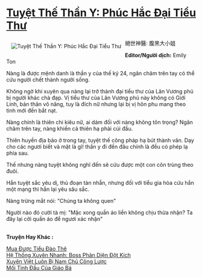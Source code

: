 <a href="https://utruyen.com/tuyet-the-than-y-phuc-hac-dai-tieu-thu/16315/" title="Tuyệt Thế Thần Y: Phúc Hắc Đại Tiểu Thư"><h1>Tuyệt Thế Thần Y: Phúc Hắc Đại Tiểu Thư</h1></a><div style="display:table"><img align="right" style="float: left; padding: 10px;" src="https://utruyen.com/images/story/200x260/tuyet-the-than-y-phuc-hac-dai-tieu-thu.jpg" alt="Tuyệt Thế Thần Y: Phúc Hắc Đại Tiểu Thư">絕世神醫: 腹黑大小姐<p></p><b>Editor/Người dịch:</b> Emily Ton<p></p>Nàng là được mệnh danh là thần y của thế kỷ 24, ngân châm trên tay có thể cứu người chết thành người sống.<p></p>Không ngờ khi xuyên qua nàng lại trở thành đại tiểu thư của Lân Vương phủ bị người khác chà đạp. Vị tiểu thư của Lân Vương phủ này không có Giới Linh, bản thân vô năng, tuy là đích nữ nhưng lại bị vị hôn phu mang theo tình mới đến bắt nạt.<p></p>Nàng chính là thiên chi kiêu nữ, ai dám đối với nàng không tôn trọng? Ngân châm trên tay, nàng khiến cả thiên hạ phải cúi đầu.<p></p>Thiên huyền địa bảo ở trong tay, tuyệt thế công pháp hạ bút thành văn. Dạy cho các ngươi biết vả mặt là gì! thần y đi đến đâu chính là đều có phép lạ phía sau.<p></p>Thế nhưng nàng tuyệt không nghĩ đến sẽ cứu được một con côn trùng theo đuôi.<p></p>Hắn tuyệt sắc yêu dị, thủ đoạn tàn nhẫn, nhưng đối với tiểu gia hỏa cứu hắn một mạng thì hắn lại yêu sâu sắc. <p></p>Nàng trừng mắt nói: "Chúng ta không quen"<p></p>Người nào đó cười tà mị: "Mặc xong quần áo liền không chịu thừa nhận? Ta đây lại cởi quần áo để ngươi xác nhận"</div><p><br><b>Truyện Hay Khác :</b></p><a href="https://utruyen.com/mua-duoc-tieu-dao-the/16614/" alt="Mua Được Tiểu Đào Thê">Mua Được Tiểu Đào Thê</a><br/><a href="https://github.com/quanluxury/truyenhot/tree/master/truyenhay/17449/" alt="Hệ Thống Xuyên Nhanh: Boss Phản Diện Đột Kích">Hệ Thống Xuyên Nhanh: Boss Phản Diện Đột Kích</a><br/><a href="https://dammyh.wordpress.com/2019/11/07/xuyen-viet-luon-bi-nam-chu-cong-luoc/" alt="Xuyên Việt Luôn Bị Nam Chủ Công Lược">Xuyên Việt Luôn Bị Nam Chủ Công Lược</a><br/><a href="https://github.com/quanluxury/ngontinhhot/tree/master/truyenhay/19292/" alt="Mối Tình Đầu Của Giáo Bá">Mối Tình Đầu Của Giáo Bá</a><br/>